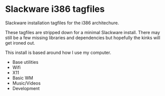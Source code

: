 Slackware i386 tagfiles
=======================

Slackware installation tagfiles for the i386 architechure.

These tagfiles are stripped down for a minimal Slackware install. There may
still be a few missing libraries and dependencies but hopefully the kinks will
get ironed out.

This install is based around how I use my computer.
* Base utilities
* Wifi
* X11
* Basic WM
* Music/Videos
* Development
